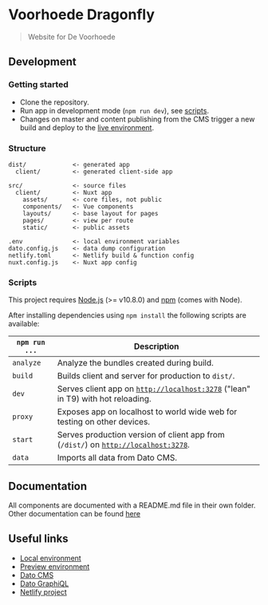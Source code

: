 # Voorhoede Dragonfly

> Website for De Voorhoede

## Development

### Getting started

* Clone the repository.
* Run app in development mode (`npm run dev`), see [scripts](#scripts).
* Changes on master and content publishing from the CMS trigger a new build and deploy to the [live environment](https://voorhoede-dragonfly.netlify.com).

### Structure

```
dist/             <- generated app
  client/         <- generated client-side app

src/              <- source files
  client/         <- Nuxt app
    assets/       <- core files, not public
    components/   <- Vue components
    layouts/      <- base layout for pages
    pages/        <- view per route
    static/       <- public assets

.env              <- local environment variables
dato.config.js    <- data dump configuration
netlify.toml      <- Netlify build & function config
nuxt.config.js    <- Nuxt app config
```

### Scripts

This project requires [Node.js](http://nodejs.org/) (>= v10.8.0) and
[npm](https://npmjs.org/) (comes with Node).

After installing dependencies using `npm install` the following scripts are
available:

`npm run ...` | Description
---|---
`analyze` | Analyze the bundles created during build.
`build` | Builds client and server for production to `dist/`.
`dev` | Serves client app on [`http://localhost:3278`](http://localhost:3278) ("lean" in T9) with hot reloading.
`proxy` | Exposes app on localhost to world wide web for testing on other devices.
`start` | Serves production version of client app from (`/dist/`) on [`http://localhost:3278`](http://localhost:3278).
`data` | Imports all data from Dato CMS.

## Documentation

All components are documented with a README.md file in their own folder.
Other documentation can be found [here](_docs/)

## Useful links

* [Local environment](http://localhost:3278)
* [Preview environment](https://voorhoede-dragonfly.netlify.com)
* [Dato CMS](https://voorhoede-dragonfly-cms.admin.datocms.com/editor)
* [Dato GraphiQL](https://graphql.datocms.com/graphiql)
* [Netlify project](https://app.netlify.com/sites/voorhoede-dragonfly/overview)
